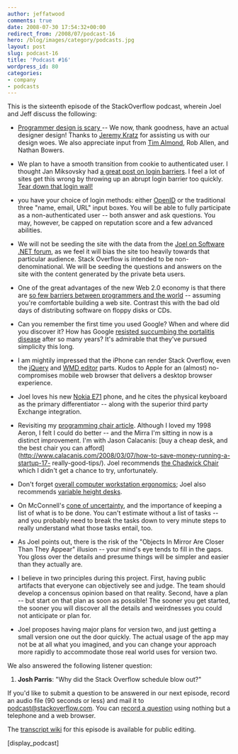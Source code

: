 ```yaml
---
author: jeffatwood
comments: true
date: 2008-07-30 17:54:32+00:00
redirect_from: /2008/07/podcast-16
hero: /blog/images/category/podcasts.jpg
layout: post
slug: podcast-16
title: 'Podcast #16'
wordpress_id: 80
categories:
- company
- podcasts
---
```



This is the sixteenth episode of the StackOverflow podcast, wherein Joel and Jeff discuss the following:






  * [Programmer design is scary ](http://weblogs.asp.net/jeff/archive/2004/11/09/254664.aspx)-- We now, thank goodness, have an actual designer design! Thanks to [Jeremy Kratz](http://www.jeremykratz.com/) for assisting us with our design woes. We also appreciate input from [Tim Almond](http://www.timalmond.com/), Rob Allen, and Nathan Bowers.


  * We plan to have a smooth transition from cookie to authenticated user. I thought Jan Miksovsky had [a great post on login barriers](http://miksovsky.blogs.com/flowstate/2007/05/hurdles_in_the_.html). I feel a lot of sites get this wrong by throwing up an abrupt login barrier too quickly. [Tear down that login wall!](http://www.codinghorror.com/blog/archives/000881.html)


  * you have your choice of login methods: either [OpenID](http://www.google.com/url?sa=t&ct=res&cd=1&url=http%3A%2F%2Fopenid.net%2F&ei=_4CQSPkzk5KxA53EreUF&usg=AFQjCNEX-wMA2f6pCL-0ENtSDcgbxhB87g&sig2=cwrJzl_WNy_c5qHi904nrA) or the traditional three "name, email, URL" input boxes. You will be able to fully participate as a non-authenticated user -- both answer and ask questions. You may, however, be capped on reputation score and a few advanced abilities.


  * We will not be seeding the site with the data from the [Joel on Software .NET forum](http://discuss.joelonsoftware.com/default.asp?dotnet), as we feel it will bias the site too heavily towards that particular audience. Stack Overflow is intended to be non-denominational. We will be seeding the questions and answers on the site with the content generated by the private beta users.


  * One of the great advantages of the new Web 2.0 economy is that there are [so few barriers between programmers and the world](http://epeus.blogspot.com/2006/10/made-with-more-love-than-money.html) -- assuming you're comfortable building a web site. Contrast this with the bad old days of distributing software on floppy disks or CDs.


  * Can you remember the first time you used Google? When and where did you discover it? How has Google [resisted succumbing the portalitis disease](http://www.codinghorror.com/blog/archives/000529.html) after so many years? It's admirable that they've pursued simplicity this long.


  * I am mightily impressed that the iPhone can render Stack Overflow, even the [jQuery](http://jquery.com/) and [WMD editor](http://wmd-editor.com/) parts. Kudos to Apple for an (almost) no-compromises mobile web browser that delivers a desktop browser experience.


  * Joel loves his new [Nokia E71](http://www.engadgetmobile.com/2008/06/19/nokia-e71-review/) phone, and he cites the physical keyboard as the primary differentiator -- along with the superior third party Exchange integration.


  * Revisiting my [programming chair article](http://www.codinghorror.com/blog/archives/001146.html). Although I loved my 1998 Aeron, I felt I could do better -- and the Mirra I'm sitting in now is a distinct improvement. I'm with Jason Calacanis: [buy a cheap desk, and the best chair you can afford](http://www.calacanis.com/2008/03/07/how-to-save-money-running-a-startup-17-  really-good-tips/). Joel recommends [the Chadwick Chair ](http://www.dwr.com/product/designers/a-c/don+chadwick/chadwick-chair-w--tilt.do?search=basic&keyword=chadwick&sortby=ourPicks&page=1)which I didn't get a chance to try, unfortunately.


  * Don't forget [overall computer workstation ergonomics](http://www.codinghorror.com/blog/archives/000938.html); Joel also recommends [variable height desks](http://ask.metafilter.com/80837/Great-Adjustable-Height-Desk).


  * On McConnell's [cone of uncertainty](http://www.codinghorror.com/blog/archives/000623.html), and the importance of keeping a list of what is to be done. You can't estimate without a list of tasks -- and you probably need to break the tasks down to very minute steps to really understand what those tasks entail, too.


  * As Joel points out, there is the risk of the "Objects In Mirror Are Closer Than They Appear" illusion -- your mind's eye tends to fill in the gaps. You gloss over the details and presume things will be simpler and easier than they actually are.


  * I believe in two principles during this project. First, having public artifacts that everyone can objectively see and judge. The team should develop a concensus opinion based on that reality. Second, have a plan -- but start on that plan as soon as possible! The sooner you get started, the sooner you will discover all the details and weirdnesses you could not anticipate or plan for.


  * Joel proposes having major plans for version two, and just getting a small version one out the door quickly. The actual usage of the app may not be at all what you imagined, and you can change your approach more rapidly to accommodate those real world uses for version two.  






We also answered the following listener question:






  1. **Josh Parris**: "Why did the Stack Overflow schedule blow out?"





If you'd like to submit a question to be answered in our next episode, record an audio file (90 seconds or less) and mail it to [podcast@stackoverflow.com](mailto:podcast@stackoverflow.com). You can [record a question](http://blog.stackoverflow.com/index.php/2008/05/recording-podcast-questions-using-your-telephone/) using nothing but a telephone and a web browser.





The [transcript wiki](http://stackoverflow.fogbugz.com/default.asp?pg=pgWiki&command=view&ixWikiPage=18721) for this episode is available for public editing.




[display_podcast]
